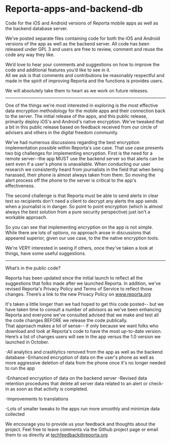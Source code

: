 # Reporta-apps-and-backend-db
Code for the iOS and Android versions of Reporta mobile apps as well as the backend database server.

We’ve posted separate files containing code for both the iOS and Android versions of the app as well as the backend server.  All code has been released under GPL 3 and users are free to review, comment and reuse the code any way they like.

We’d love to hear your comments and suggestions on how to improve the code and additional features you’d like to see in it.  
All we ask is that comments and contributions be reasonably respectful and made in the spirit of improving Reporta and the functions is provides users.

We will absolutely take them to heart as we work on future releases.

**************************************************************************************

One of the things we're most interested in exploring is the most effective data encryption methodology for the mobile apps and their connection back to the server. The initial release of the apps, and this public release, primarily deploy iOS's and Android's native encryption. We've tweaked that a bit in this public release based on feedback received from our circle of advisers and others in the digital freedom community.

We've had numerous discussions regarding the best encryption implementation possible within Reporta's use case. That use case presents two big challenges for implementing encryption. First is the need for a remote server--the app MUST use the backend server so that alerts can be sent even if a user's phone is unavailable. When conducting our user research we consistently heard from journalists in the field that when being harassed, their phone is almost always taken from them. So moving the alert process off the phone to the server is critical to the app's effectiveness.

The second challenge is that Reporta must be able to send alerts in clear text so recipients don't need a client to decrypt any alerts the app sends when a journalist is in danger. So point to point encryption (which is almost always the best solution from a pure security perspective) just isn't a workable approach.

So you can see that implementing encryption on the app is not simple. While there are lots of options, no approach arose in discussions that appeared superior, given our use case, to the the native encryption tools.

We're VERY interested in seeing if others, once they've taken a look at things, have some useful suggestions.

***************************************************************************************


What’s in the public code?

Reporta has been updated since the initial launch to reflect all the suggestions that folks made after we launched Reporta.  In addition, we've revised Reporta's Privacy Policy and Terms of Service to reflect those changes. There’s a link to the new Privacy Policy on www.reporta.org

It's taken a little longer than we had hoped to get this code posted-- but we have taken time to consult a number of advisors as we've been enhancing Reporta and everyone we've consulted advised that we make and test all the code changes BEFORE we release the code publically.  
That approach makes a lot of sense--  if only because we want folks who download and look at Reporta's code to have the most up-to-date version.
Here’s a list of changes users will see in the app versus the 1.0 version we launched in October.
  
-All analytics and crashlytics removed from the app as well as the backend database
  -Enhanced encryption of data on the user's phone as well as more aggressive deletion of data from the phone once it's no longer needed to run the app
  
-Enhanced encryption of data on the backend server
  -Revised data retention procedures that delete all server data related to an alert or check-in as soon as that activity is completed. 

-Improvements to translations
  
-Lots of smaller tweaks to the apps run more smoothly and minimize data collected

We encourage you to provide us your feedback and thoughts about the project. Feel free to leave comments via the Github project page or email them to us directly at techfeedback@reporta.org

